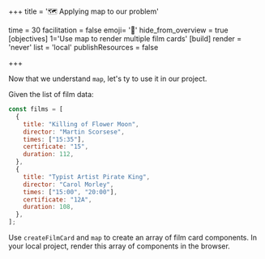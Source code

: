 +++
title = '🗺️ Applying map to our problem'

time = 30
facilitation = false
emoji= '🧩'
hide_from_overview = true
[objectives]
    1='Use map to render multiple film cards'
[build]
  render = 'never'
  list = 'local'
  publishResources = false

+++

Now that we understand `map`, let's ty to use it in our project.

Given the list of film data:

```js
const films = [
  {
    title: "Killing of Flower Moon",
    director: "Martin Scorsese",
    times: ["15:35"],
    certificate: "15",
    duration: 112,
  },
  {
    title: "Typist Artist Pirate King",
    director: "Carol Morley",
    times: ["15:00", "20:00"],
    certificate: "12A",
    duration: 108,
  },
];
```

Use `createFilmCard` and `map` to create an array of film card components. In your local project, render this array of components in the browser.
